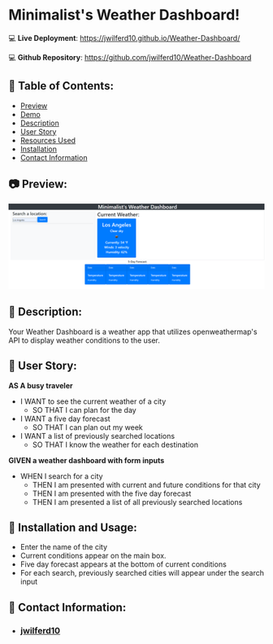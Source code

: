 # Minimalist's Weather Dashboard!

:computer: **Live Deployment**: https://jwilferd10.github.io/Weather-Dashboard/

:computer: **Github Repository**: https://github.com/jwilferd10/Weather-Dashboard

## :open_file_folder: Table of Contents:
  - [Preview](#camera-preview)
  - [Demo](#movie_camera-demo)
  - [Description](#wave-description)
  - [User Story](#book-user-story)
  - [Resources Used](#floppy_disk-resources-used)
  - [Installation](#minidisc-installation-and-usage)
  - [Contact Information](#e-mail-contact-information)

## :camera: Preview:
![image](dashboard.png)

## :wave: Description: 
Your Weather Dashboard is a weather app that utilizes openweathermap's API to display weather conditions to the user.

## :book: User Story:
**AS A  busy traveler**
- I WANT to see the current weather of a city 
  - SO THAT I can plan for the day
- I WANT a five day forecast 
  - SO THAT I can plan out my week
- I WANT a list of previously searched locations
  - SO THAT I know the weather for each destination 

**GIVEN a weather dashboard with form inputs**
- WHEN I search for a city
  - THEN I am presented with current and future conditions for that city
  - THEN I am presented with the five day forecast 
  - THEN I am presented a list of all previously searched locations

## :minidisc: Installation and Usage:
   - Enter the name of the city
   - Current conditions appear on the main box.
   - Five day forecast appears at the bottom of current conditions
   - For each search, previously searched cities will appear under the search input
  
## :e-mail: Contact Information:
- ### [jwilferd10](https://github.com/jwilferd10)
